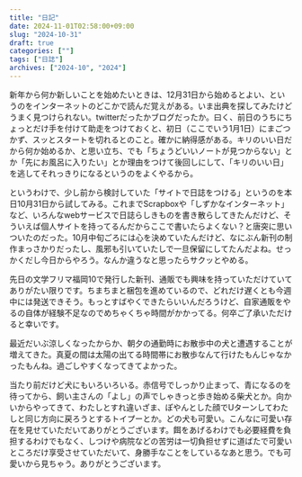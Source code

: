```yaml
---
title: "日記"
date: 2024-11-01T02:58:00+09:00
slug: "2024-10-31"
draft: true
categories: [""]
tags: ["日誌"]
archives: ["2024-10", "2024"]
---
```

新年から何か新しいことを始めたいときは、12月31日から始めるとよい、というのをインターネットのどこかで読んだ覚えがある。いま出典を探してみたけどうまく見つけられない。twitterだったかブログだったか。曰く、前日のうちにちょっとだけ手を付けて助走をつけておくと、初日（ここでいう1月1日）にまごつかず、スッとスタートを切れるとのこと。確かに納得感がある。キリのいい日だから何か始めるか、と思い立ち、でも「ちょうどいいノートが見つからない」とか「先にお風呂に入りたい」とか理由をつけて後回しにして、「キリのいい日」を逃してそれっきりになるというのをよくやるから。

というわけで、少し前から検討していた「サイトで日誌をつける」というのを本日10月31日から試してみる。これまでScrapboxや「しずかなインターネット」など、いろんなwebサービスで日誌らしきものを書き散らしてきたんだけど、そういえば個人サイトを持ってるんだからここで書いたらよくない？と唐突に思いついたのだった。10月中旬ごろには心を決めていたんだけど、なにぶん新刊の制作まっさかりだったし、風邪も引いていたしで一旦保留にしてたんだよね。せっかくだし今日からやろう。なんか違うなと思ったらサクッとやめる。

先日の文学フリマ福岡10で発行した新刊、通販でも興味を持っていただけていてありがたい限りです。ちまちまと梱包を進めているので、どれだけ遅くとも今週中には発送できそう。もっとすばやくできたらいいんだろうけど、自家通販をやるの自体が経験不足なのでめちゃくちゃ時間がかかってる。何卒ご了承いただけると幸いです。

最近だいぶ涼しくなったからか、朝夕の通勤時にお散歩中の犬と遭遇することが増えてきた。真夏の間は太陽の出てる時間帯にお散歩なんて行けたもんじゃなかったもんね。過ごしやすくなってきてよかった。

当たり前だけど犬にもいろいろいる。赤信号でしっかり止まって、青になるのを待ってから、飼い主さんの「よし」の声でしゃきっと歩き始める柴犬とか。向かいからやってきて、わたしとすれ違いざま、ぽやんとした顔でUターンしてわたしと同じ方向に戻ろうとするトイプーとか。どの犬も可愛い。こんなに可愛い存在を見せていただいてありがとうございます。餌をあげるわけでも必要経費を負担するわけでもなく、しつけや病院などの苦労は一切負担せずに道ばたで可愛いところだけ享受させていただいて、身勝手なことをしているなあと思う。でも可愛いから見ちゃう。ありがとうございます。